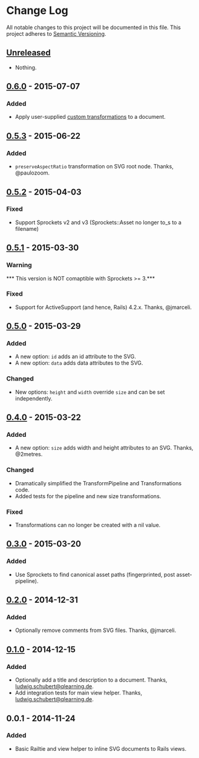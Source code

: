 # Change Log
All notable changes to this project will be documented in this file.
This project adheres to [Semantic Versioning](http://semver.org/).

## [Unreleased][unreleased]
- Nothing.

## [0.6.0] - 2015-07-07
### Added
- Apply user-supplied [custom
transformations](https://github.com/jamesmartin/inline_svg/blob/master/README.md#custom-transformations) to a document.

## [0.5.3] - 2015-06-22
### Added
- `preserveAspectRatio` transformation on SVG root node. Thanks, @paulozoom.

## [0.5.2] - 2015-04-03
### Fixed
- Support Sprockets v2 and v3 (Sprockets::Asset no longer to_s to a filename)

## [0.5.1] - 2015-03-30
### Warning
*** This version is NOT comaptible with Sprockets >= 3.***

### Fixed
- Support for ActiveSupport (and hence, Rails) 4.2.x. Thanks, @jmarceli.

## [0.5.0] - 2015-03-29
### Added
- A new option: `id` adds an id attribute to the SVG.
- A new option: `data` adds data attributes to the SVG.

### Changed
- New options: `height` and `width` override `size` and can be set independently.

## [0.4.0] - 2015-03-22
### Added
- A new option: `size` adds width and height attributes to an SVG. Thanks, @2metres.

### Changed
- Dramatically simplified the TransformPipeline and Transformations code.
- Added tests for the pipeline and new size transformations.

### Fixed
- Transformations can no longer be created with a nil value.

## [0.3.0] - 2015-03-20
### Added
- Use Sprockets to find canonical asset paths (fingerprinted, post asset-pipeline).

## [0.2.0] - 2014-12-31
### Added
- Optionally remove comments from SVG files. Thanks, @jmarceli.

## [0.1.0] - 2014-12-15
### Added
- Optionally add a title and description to a document. Thanks, ludwig.schubert@qlearning.de.
- Add integration tests for main view helper. Thanks, ludwig.schubert@qlearning.de.

## 0.0.1 - 2014-11-24
### Added
- Basic Railtie and view helper to inline SVG documents to Rails views.

[unreleased]: https://github.com/jamesmartin/inline_svg/compare/v0.6.0...HEAD
[0.6.0]: https://github.com/jamesmartin/inline_svg/compare/v0.5.3...v0.6.0
[0.5.3]: https://github.com/jamesmartin/inline_svg/compare/v0.5.2...v0.5.3
[0.5.2]: https://github.com/jamesmartin/inline_svg/compare/v0.5.1...v0.5.2
[0.5.1]: https://github.com/jamesmartin/inline_svg/compare/v0.5.0...v0.5.1
[0.5.0]: https://github.com/jamesmartin/inline_svg/compare/v0.4.0...v0.5.0
[0.4.0]: https://github.com/jamesmartin/inline_svg/compare/v0.3.0...v0.4.0
[0.3.0]: https://github.com/jamesmartin/inline_svg/compare/v0.2.0...v0.3.0
[0.2.0]: https://github.com/jamesmartin/inline_svg/compare/v0.1.0...v0.2.0
[0.1.0]: https://github.com/jamesmartin/inline_svg/compare/v0.0.1...v0.1.0
